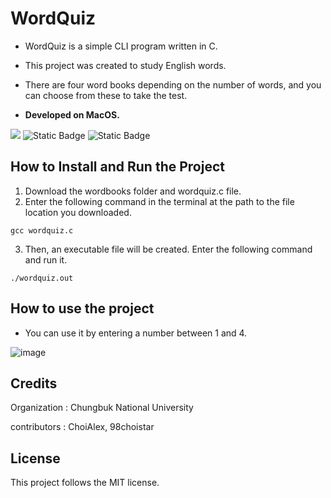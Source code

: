 
# WordQuiz

- WordQuiz is a simple CLI program written in C.

- This project was created to study English words.

- There are four word books depending on the number of words, and you can choose from these to take the test.

- **Developed on MacOS.**

<img src="https://img.shields.io/badge/C-A8B9CC?style=flat-square&logo=C&logoColor=white"/>   ![Static Badge](https://img.shields.io/badge/License-MIT-black)   ![Static Badge](https://img.shields.io/badge/Build-passing-green)


## How to Install and Run the Project

1. Download the wordbooks folder and wordquiz.c file.
2. Enter the following command in the terminal at the path to the file location you downloaded.

~~~
gcc wordquiz.c
~~~
3. Then, an executable file will be created. Enter the following command and run it.
~~~
./wordquiz.out
~~~
## How to use the project
- You can use it by entering a number between 1 and 4.


![image](https://github.com/G1Tjw/wordquiz/assets/78945684/c2408bff-3195-4047-a806-942c82eadd41)

## Credits
Organization : Chungbuk National University

contributors : ChoiAlex, 98choistar

## License
This project follows the MIT license.
